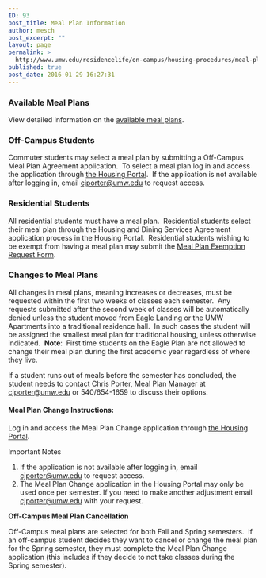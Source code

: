 ```yaml
---
ID: 93
post_title: Meal Plan Information
author: mesch
post_excerpt: ""
layout: page
permalink: >
  http://www.umw.edu/residencelife/on-campus/housing-procedures/meal-plan-information/
published: true
post_date: 2016-01-29 16:27:31
---
```

<h3>Available Meal Plans</h3>
View detailed information on the <a href="https://umw.sodexomyway.com/my-meal-plan">available meal plans</a>.
<h3>Off-Campus Students</h3>
Commuter students may select a meal plan by submitting a Off-Campus Meal Plan Agreement application.  To select a meal plan log in and access the application through <a href="https://umw.starrezhousing.com/StarRezPortal/F8B0E82A/1/1/Home-Home">the Housing Portal</a>.  If the application is not available after logging in, email <a href="mailto:cjporter@umw.edu">cjporter@umw.edu</a> to request access.
<h3>Residential Students</h3>
All residential students must have a meal plan.  Residential students select their meal plan through the Housing and Dining Services Agreement application process in the Housing Portal.  Residential students wishing to be exempt from having a meal plan may submit the <a href="https://umw.presence.io/form/meal-plan-exemption-request">Meal Plan Exemption Request Form</a>.
<h3>Changes to Meal Plans</h3>
All changes in meal plans, meaning increases or decreases, must be requested within the first two weeks of classes each semester.  Any requests submitted after the second week of classes will be automatically denied unless the student moved from Eagle Landing or the UMW Apartments into a traditional residence hall.  In such cases the student will be assigned the smallest meal plan for traditional housing, unless otherwise indicated.  <strong>Note</strong>:  First time students on the Eagle Plan are not allowed to change their meal plan during the first academic year regardless of where they live.

If a student runs out of meals before the semester has concluded, the student needs to contact Chris Porter, Meal Plan Manager at <a href="mailto:cjporter@umw.edu">cjporter@umw.edu</a> or 540/654-1659 to discuss their options.
<h4>Meal Plan Change Instructions:</h4>
Log in and access the Meal Plan Change application through <a href="https://umw.starrezhousing.com/StarRezPortal/F8B0E82A/1/1/Home-Home">the Housing Portal</a>.

Important Notes
<ol>
 	<li>If the application is not available after logging in, email <a href="mailto:cjporter@umw.edu">cjporter@umw.edu</a> to request access.</li>
 	<li>The Meal Plan Change application in the Housing Portal may only be used once per semester. If you need to make another adjustment email <a href="mailto:cjporter@umw.edu">cjporter@umw.edu</a> with your request.</li>
</ol>
<strong>Off-Campus Meal Plan Cancellation</strong>

Off-Campus meal plans are selected for both Fall and Spring semesters.  If an off-campus student decides they want to cancel or change the meal plan for the Spring semester, they must complete the Meal Plan Change application (this includes if they decide to not take classes during the Spring semester).